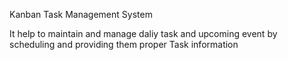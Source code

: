 Kanban Task Management System

It help to maintain and manage daliy task and upcoming event by scheduling and providing them proper Task information
